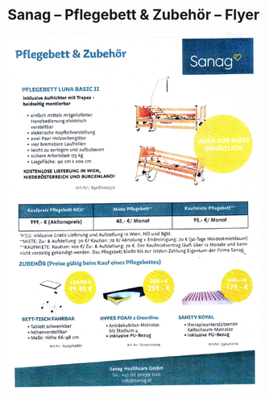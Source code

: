 # Sanag – Pflegebett & Zubehör – Flyer

![Sanag – Pflegebett & Zubehör – Flyer](img/sanag_pflegebett_und_zubehoer_flyer.jpg)